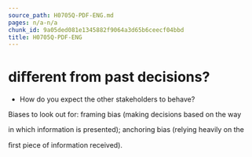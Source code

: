 ```yaml
---
source_path: H0705Q-PDF-ENG.md
pages: n/a-n/a
chunk_id: 9a05ded081e1345882f9064a3d65b6ceecf04bbd
title: H0705Q-PDF-ENG
---
```

# diﬀerent from past decisions?

- How do you expect the other stakeholders to behave?

Biases to look out for: framing bias (making decisions based on the way

in which information is presented); anchoring bias (relying heavily on the

ﬁrst piece of information received).
